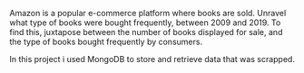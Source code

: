 Amazon is a popular e-commerce platform where books are sold. Unravel what type of books were bought frequently, between 2009 and 2019. To find this, juxtapose between the number of books displayed for sale, and the type of books bought frequently by consumers.

In this project i used MongoDB to store and retrieve data that was scrapped.
